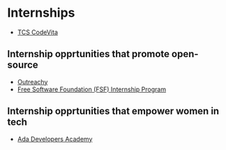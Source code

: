 # Internships
- [TCS CodeVita](https://www.geeksforgeeks.org/tcs-codevita-2020-important-dates-eligibility-how-to-apply/)

## Internship opprtunities that promote open-source
- [Outreachy](https://www.outreachy.org/)
- [Free Software Foundation (FSF) Internship Program](https://www.fsf.org/volunteer/internships)


## Internship opprtunities that empower women in tech
- [Ada Developers Academy](https://adadevelopersacademy.org/)